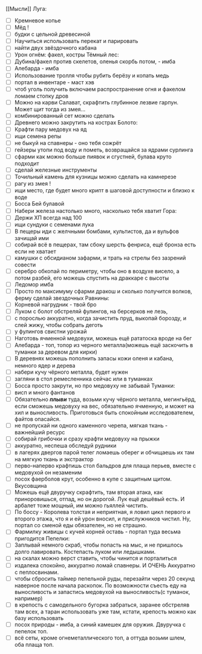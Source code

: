 [[Мысли]]
Луга:
- [ ] Кремневое копье
- [ ] Мёд !
- [ ] будки с цельной древесиной
- [ ] Научиться использовать перекат и парировать
- [ ] найти двух звёздочного кабана
- [ ] Урон огнём: факел, костры
Тёмный лес:
- [ ] Дубина/факел против скелетов, оленья скорбь потом, - имба
- [ ] Алебарда - имба
- [ ] Использование тролля чтобы рубить берёзу и копать медь
- [ ] портал в инвентаре - маст хэв
- [ ] чтоб уголь получить включаем распространение огня и факелом ломаем стопку дров
- [ ] Можно на карви Салават, скрафтить глубинное лезвие гарпун. Может щит тогда из змея...
- [ ] комбинированный сет можно сделать
- [ ] Древнего можно закрутить на кострах
Болото:
- [ ] Крафти пару медовух на яд
- [ ] ищи семена репы
- [ ] не быкуй на спавнеры - оно тебя сожрёт
- [ ] гейзеры утопи под воду и пометь, возвращайся за ядрами сурлинга
- [ ] сфарми как можно больше пиявок и сгустней, булава круто подходит
- [ ] сделай железные инструменты
- [ ] Точильный камень для кузницы можно сделать на камнерезе
- [ ] рагу из змея !
- [ ] ищи место, где будет много крипт в шаговой доступности и близко к воде
- [ ] Босса Бей булавой
- [ ] Набери железа настолько много, насколько тебя хватит
Гора:
- [ ] Держи ХП всегда над 100 
- [ ] ищи сундуки с семенами лука
- [ ] В пещеры иди с желчными бомбами, культистов, да и вульфов зачищай ими
- [ ] собирай всё в пещерах, там сбоку шерсть фенриса, ещё бронза есть если не хватает
- [ ] камушки с обсидианом зафарми, и трать на стрелы без зазрений совести 
- [ ] серебро обкопай по периметру, чтобы оно в воздухе висело, а потом разбей, его можешь спустить на драккаре с высоты
- [ ] Ледомор имба
- [ ] Просто по максимуму сфарми дракош и сколько получится волков, ферму сделай звездочных
Равнины:
- [ ] Корневой нагрудник - твой бро
- [ ] Луком с болот обстреляй фулингов, на берсерков не лезь, 
- [ ] с порослью аккуратно, когда зачистить пруд, выкопай борозду, и слей жижу, чтобы собрать деготь
- [ ] у фулингов свистни урожай
- [ ] Наготовь ячменной медовухи, можешь ещё рататоска вроде на бег
- [ ] Алебарда - топ, топор из черного металла(можешь ещё заскочить в туманки за деревом для кирки)
- [ ] В деревнях можешь пополнить запасы кожи оленя и кабана, немного ядер и дерева
- [ ] набери кучу чёрного металла, будет нужен
- [ ] загляни в стол ремесленника сейчас или в туманках
- [ ] Босса просто закрути, но про медовуху не забывай
Туманки:
- [ ] висп и много фантанов
- [ ] Обязательно ***плыви*** туда, возьми кучу чёрного металла, мегингьёрд, если сможешь медовуху на вес, обязательно ячменную, и может на хил и выносливость. Приготовься быть спокойным исследователем, файтов опасайся.
- [ ] не пропускай ни одного каменного черепа, мягкая ткань - важнейший ресурс
- [ ] собирай грибочки и сразу крафти медовуху на прыжки
- [ ] аккуратно, неспеша обследуй рудники
- [ ] в лагерях двергов парой телег ломаешь оберег и обчищаешь их там на мягкую ткань и экстрактор
- [ ] перво-наперво крафтишь стол бальдров для плаща перьев, вместе с медовухой он незаменим
- [ ] посох фаерболов крут, особенно в купе с защитным щитом. Вкусовщина
- [ ] Можешь ещё двуручку скрафтить, там вторая атака, как приноровишься, отпад, но он дорогой. Лук ещё дешёвый есть. И арбалет тоже мощный, им можно гьяллей чистить.
- [ ] По боссу - Королева толстая и неприятная, я ловил цикл первого и второго этажа, что я и ей урон вносил, и прислужников чистил. Ну, портал со сменой еды обязателен, но не страшно.
- [ ] Фармилку живицы с кучей корней оставь - портал туда весьма пригодится
Пепелки:
- [ ] Заплывай немного скраб, чтобы попасть на мыс, и не пришлось долго лавировать. Костепасть луком или ледышками.
- [ ] на скалах можно верст ставить, чтобы чинится и порталиться
- [ ] издалека спокойно, аккуратно ломай спавнеры. И ОЧЕНЬ Аккуратно с пеплосвинами.
- [ ] чтобы сбросить таймер пепельной руды, перезайти через 20 секунд наверное после начала раскопок. По возможности съесть еду на выносливость и запастись медовухой на выносливость(с туманок, например)
- [ ] в крепость с самодельного бугорка забраться, заранее обстреляв там всех, а таран использовать уже там, кстати, крепость можно как базу использовать
- [ ] посох природы - имба, а синий камешек для оружия. Двуручка с пепелок топ.
- [ ] всё сеты, кроме огнеметаллического топ, а оттуда возьми шлем, оба плаща топ.